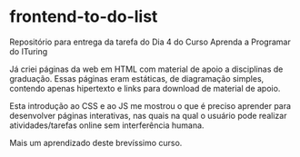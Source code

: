 # frontend-to-do-list
Repositório para entrega da tarefa do Dia 4 do Curso Aprenda a Programar do ITuring

Já criei páginas da web em HTML com material de apoio a disciplinas de graduação. Essas páginas eram estáticas, de diagramação simples, contendo apenas hipertexto e links para download de material de apoio. 

Esta introdução ao CSS e ao JS me mostrou o que é preciso aprender para desenvolver páginas interativas, nas quais na qual o usuário pode realizar atividades/tarefas online sem interferência humana.

Mais um aprendizado deste brevíssimo curso.
